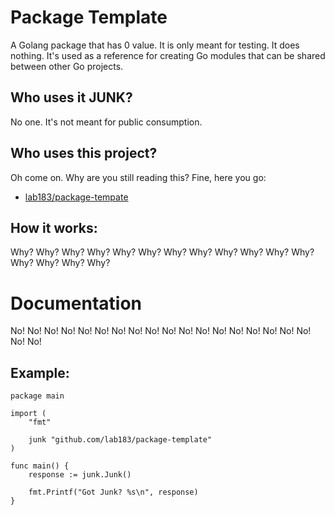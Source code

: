 # Package Template
A Golang package that has 0 value. It is only meant for testing. It does nothing. It's used as a reference for creating Go modules that can be shared between other Go projects.  

## Who uses it JUNK?

No one. It's not meant for public consumption.

## Who uses this project?

Oh come on.  Why are you still reading this? Fine, here you go:

* [lab183/package-tempate](https://github.com/Lab183/package-template)

## How it works:

Why? Why? Why? Why? Why? Why? Why? Why? Why? Why? Why? Why? Why? Why? Why? Why? 

# Documentation

No! No! No! No! No! No! No! No! No! No! No! No! No! No! No! No! No! No! No! No! 

## Example:

```
package main

import (
	"fmt"

	junk "github.com/lab183/package-template"
)

func main() {
	response := junk.Junk()

	fmt.Printf("Got Junk? %s\n", response)
}
```
